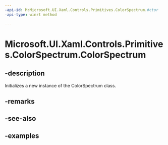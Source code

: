 ```yaml
---
-api-id: M:Microsoft.UI.Xaml.Controls.Primitives.ColorSpectrum.#ctor
-api-type: winrt method

---
```

<!-- Method syntax.
public ColorSpectrum.ColorSpectrum()
-->

# Microsoft.UI.Xaml.Controls.Primitives.ColorSpectrum.ColorSpectrum


## -description

Initializes a new instance of the ColorSpectrum class.


## -remarks


## -see-also


## -examples


